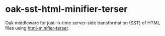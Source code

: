 # oak-sst-html-minifier-terser
Oak middleware for just-in-time server-side transformation (SST) of HTML files using [html-minifier-terser](https://github.com/terser/html-minifier-terser).
